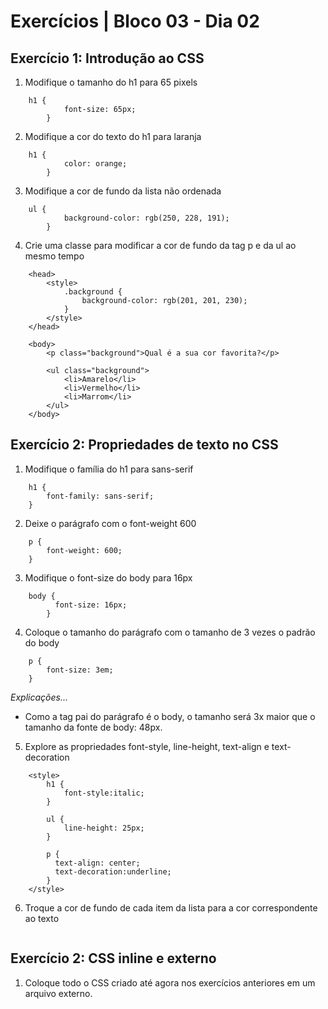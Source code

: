 # Exercícios | Bloco 03 - Dia 02

## Exercício 1: Introdução ao CSS

1. Modifique o tamanho do h1 para 65 pixels
```
    h1 {    
            font-size: 65px;
        }
```

2. Modifique a cor do texto do h1 para laranja
```
    h1 {    
            color: orange;
        }
```

3. Modifique a cor de fundo da lista não ordenada
```
    ul {
            background-color: rgb(250, 228, 191);
        }
```

4. Crie uma classe para modificar a cor de fundo da tag p e da ul ao mesmo tempo
```
    <head>
        <style>
            .background {
                background-color: rgb(201, 201, 230);
            }
        </style>
    </head>

    <body>
        <p class="background">Qual é a sua cor favorita?</p>

        <ul class="background">
            <li>Amarelo</li>
            <li>Vermelho</li>
            <li>Marrom</li>
        </ul>
    </body>

```

## Exercício 2: Propriedades de texto no CSS

1. Modifique o família do h1 para sans-serif
```
    h1 {
        font-family: sans-serif;
    }
```

2. Deixe o parágrafo com o font-weight 600
```
    p {
        font-weight: 600;
    }
```

3. Modifique o font-size do body para 16px
```
    body {
          font-size: 16px;
        }
```

4. Coloque o tamanho do parágrafo com o tamanho de 3 vezes o padrão do body
```
    p {
        font-size: 3em;
    }
```
_Explicações..._
- Como a tag pai do parágrafo é o body, o tamanho será 3x maior que o tamanho da fonte de body: 48px.


5. Explore as propriedades font-style, line-height, text-align e text-decoration
```
    <style>
        h1 {
            font-style:italic;
        }

        ul {
            line-height: 25px;
        }

        p {
          text-align: center;
          text-decoration:underline;
        }
    </style>
```

6. Troque a cor de fundo de cada item da lista para a cor correspondente ao texto
```

```

## Exercício 2: CSS inline e externo

1. Coloque todo o CSS criado até agora nos exercícios anteriores em um arquivo externo.
```

```